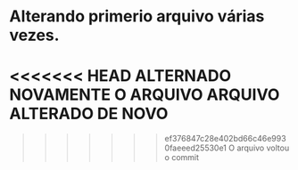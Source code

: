 # Alterando primerio arquivo várias vezes.
<<<<<<< HEAD
ALTERNADO NOVAMENTE O ARQUIVO
ARQUIVO ALTERADO DE NOVO
=======

>>>>>>> ef376847c28e402bd66c46e9930faeeed25530e1
O arquivo voltou o commit
